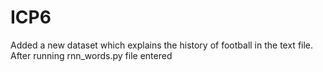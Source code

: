 # ICP6

Added a new dataset which explains the history of football in the text file.
After running rnn_words.py file entered
